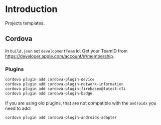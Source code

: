 # Introduction

Projects templates.

## Cordova

In `build.json` set `developmentTeam` id. Get your TeamID from <https://developer.apple.com/account/#/membership>.

### Plugins

```sh
cordova plugin add cordova-plugin-device
cordova plugin add cordova-plugin-network-information
cordova plugin add cordova-plugin-firebasex@latest-cli
cordova plugin add cordova-plugin-badge
```

If you are using old plugins, that are not compatible with the `androidx` you need to add:

```sh
cordova plugin add cordova-plugin-androidx-adapter
```
